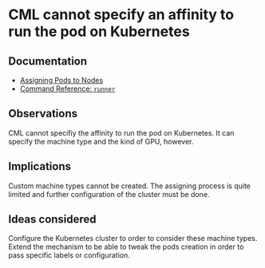 # CML cannot specify an affinity to run the pod on Kubernetes

## Documentation

- [Assigning Pods to Nodes](https://kubernetes.io/docs/concepts/scheduling-eviction/assign-pod-node/)
- [Command Reference: `runner`](https://cml.dev/doc/ref/runner)

## Observations

CML cannot specifiy the affinity to run the pod on Kubernetes. It can specify the machine type and the kind of GPU, however.

## Implications

Custom machine types cannot be created. The assigning process is quite limited and further configuration of the cluster must be done.

## Ideas considered

Configure the Kubernetes cluster to order to consider these machine types. Extend the mechanism to be able to tweak the pods creation in order to pass specific labels or configuration.
